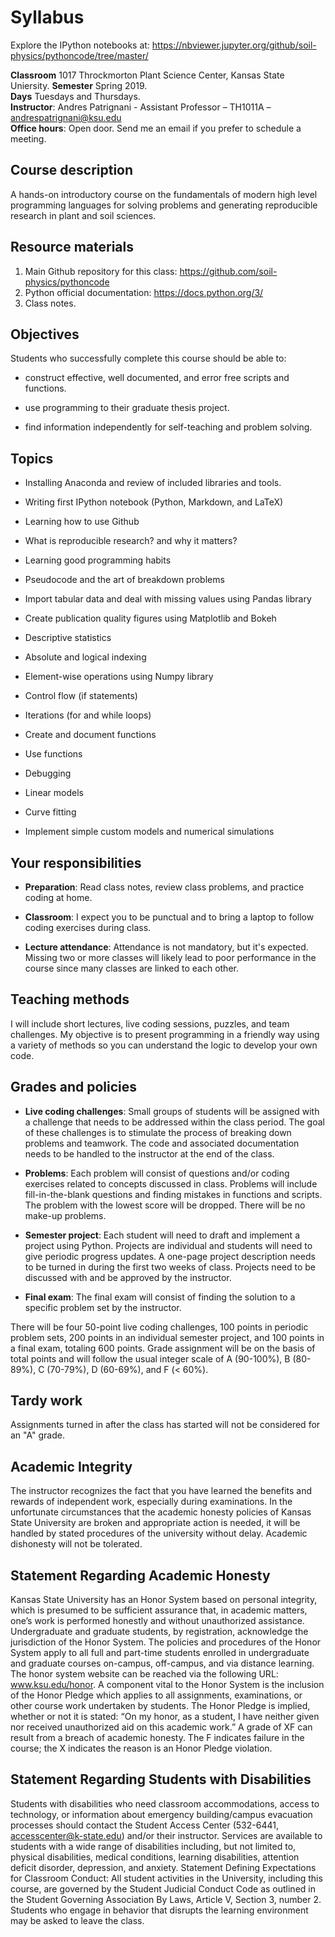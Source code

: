# Syllabus

Explore the IPython notebooks at: <https://nbviewer.jupyter.org/github/soil-physics/pythoncode/tree/master/>

**Classroom** 1017 Throckmorton Plant Science Center, Kansas State Uniersity.
**Semester** Spring 2019.  
**Days** Tuesdays and Thursdays.  
**Instructor**: Andres Patrignani - Assistant Professor – TH1011A – andrespatrignani@ksu.edu  
**Office hours**: Open door. Send me an email if you prefer to schedule a meeting.  

## Course description

A hands-on introductory course on the fundamentals of modern high level programming languages for solving problems and generating reproducible research in plant and soil sciences.

## Resource materials

1. Main Github repository for this class: <https://github.com/soil-physics/pythoncode>
2. Python official documentation: <https://docs.python.org/3/>
3. Class notes.

## Objectives

Students who successfully complete this course should be able to:

* construct effective, well documented, and error free scripts and functions.

* use programming to their graduate thesis project.

* find information independently for self-teaching and problem solving.

## Topics

* Installing Anaconda and review of included libraries and tools.

* Writing first IPython notebook (Python, Markdown, and LaTeX)

* Learning how to use Github

* What is reproducible research? and why it matters?

* Learning good programming habits

* Pseudocode and the art of breakdown problems

* Import tabular data and deal with missing values using Pandas library

* Create publication quality figures using Matplotlib and Bokeh

* Descriptive statistics

* Absolute and logical indexing

* Element-wise operations using Numpy library

* Control flow (if statements)

* Iterations (for and while loops)

* Create and document functions

* Use functions

* Debugging

* Linear models

* Curve fitting

* Implement simple custom models and numerical simulations

## Your responsibilities

* **Preparation**: Read class notes, review class problems, and practice coding at home.

* **Classroom**: I expect you to be punctual and to bring a laptop to follow coding exercises during class.

* **Lecture attendance**: Attendance is not mandatory, but it's expected. Missing two or more classes will likely lead to poor performance in the course since many classes are linked to each other.

## Teaching methods

I will include short lectures, live coding sessions, puzzles, and team challenges. My objective
is to present programming in a friendly way using a variety of methods so you can understand the logic
to develop your own code.

## Grades and policies

* **Live coding challenges**: Small groups of students will be assigned with a challenge that needs to be addressed within the class period. The goal of these challenges is to stimulate the process of breaking down problems and teamwork. The code and associated documentation needs to be handled to the instructor at the end of the class.

* **Problems**: Each problem will consist of questions and/or coding exercises related to concepts discussed in class. Problems will include fill-in-the-blank questions and finding mistakes in functions and scripts. The problem with the lowest score will be dropped. There will be no make-up problems.

* **Semester project**: Each student will need to draft and implement a project using Python. Projects are individual and students will need to give periodic progress updates. A one-page project description needs to be turned in during the first two weeks of class. Projects need to be discussed with and be approved by the instructor.

* **Final exam**: The final exam will consist of finding the solution to a specific problem set by the instructor.

There will be four 50-point live coding challenges, 100 points in periodic problem sets, 200 points in an individual semester project, and 100 points in a final exam, totaling 600 points. Grade assignment will be on the basis of total points and will follow the usual integer scale of A (90-100%), B (80-89%), C (70-79%), D (60-69%), and F (< 60%).

## Tardy work

Assignments turned in after the class has started will not be considered for an "A" grade.

## Academic Integrity

The instructor recognizes the fact that you have learned the benefits and rewards of
independent work, especially during examinations. In the unfortunate circumstances that the academic
honesty policies of Kansas State University are broken and appropriate action is needed, it will be
handled by stated procedures of the university without delay. Academic dishonesty will not be
tolerated.

## Statement Regarding Academic Honesty

Kansas State University has an Honor System based on personal integrity, which is presumed to be sufficient assurance that, in academic matters, one’s work is performed honestly and without unauthorized assistance. Undergraduate and graduate students, by registration, acknowledge the jurisdiction of the Honor System. The policies and procedures of the Honor System apply to all full and part-time students enrolled in undergraduate and graduate courses on-campus, off-campus, and via distance learning. The honor system website can be reached via the following URL: www.ksu.edu/honor. A component vital to the Honor System is the inclusion of the Honor Pledge which applies to all assignments, examinations, or other course work undertaken by students. The Honor Pledge is implied, whether or not it is stated: “On my honor, as a student, I have neither given nor received unauthorized aid on this academic work.” A grade of XF can result from a breach of academic honesty. The F indicates failure in the course; the X indicates the reason is an Honor Pledge violation.

## Statement Regarding Students with Disabilities

Students with disabilities who need classroom accommodations, access to technology, or information about emergency building/campus evacuation processes should contact the Student Access Center (532-6441, accesscenter@k-state.edu) and/or their instructor. Services are available to students with a wide range of disabilities including, but not limited to, physical disabilities, medical conditions, learning disabilities, attention deficit disorder, depression, and anxiety. Statement Defining Expectations for Classroom Conduct: All student activities in the University, including this course, are governed by the Student Judicial Conduct Code as outlined in the Student Governing Association By Laws, Article V, Section 3, number 2. Students who engage in behavior that disrupts the learning environment may be asked to leave the class.
